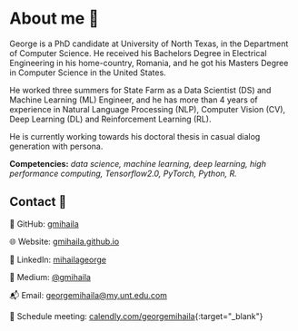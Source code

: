 # **About me :speech_balloon:**

George is a PhD candidate at University of North Texas, in the Department of Computer Science. He received his Bachelors Degree in Electrical Engineering in his home-country, Romania, and he got his Masters Degree in Computer Science in the United States. 

He worked three summers for State Farm as a Data Scientist (DS) and Machine Learning (ML) Engineer, and he has more than 4 years of experience in Natural Language Processing (NLP), Computer Vision (CV), Deep Learning (DL) and Reinforcement Learning (RL). 

He is currently working towards his doctoral thesis in casual dialog generation with persona.

**Competencies:** *data science, machine learning, deep learning, high performance computing, Tensorflow2.0, PyTorch, Python, R.*

## **Contact** 🎣

🦊 GitHub: [gmihaila](https://github.com/gmihaila)

🌐 Website: [gmihaila.github.io](https://gmihaila.github.io/)

👔 LinkedIn: [mihailageorge](https://www.linkedin.com/in/mihailageorge/)

📓 Medium: [@gmihaila](https://gmihaila.medium.com)

📬 Email: [georgemihaila@my.unt.edu.com](mailto:georgemihaila@my.unt.edu.com?subject=GitHub%20Website)

👤 Schedule meeting: [calendly.com/georgemihaila](https://calendly.com/georgemihaila){:target="_blank"}
